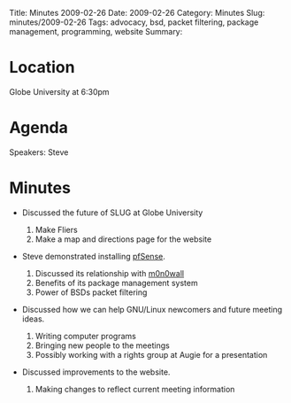 Title: Minutes 2009-02-26
Date: 2009-02-26
Category: Minutes
Slug: minutes/2009-02-26
Tags: advocacy, bsd, packet filtering, package management, programming,
website Summary:

Location
========

Globe University at 6:30pm

Agenda
======

Speakers: Steve

Minutes
=======

-   Discussed the future of SLUG at Globe University
    1.  Make Fliers
    2.  Make a map and directions page for the website

-   Steve demonstrated installing [pfSense](http://www.pfsense.org/).
    1.  Discussed its relationship with [m0n0wall](http://m0n0.ch/wall/)
    2.  Benefits of its package management system
    3.  Power of BSDs packet filtering

-   Discussed how we can help GNU/Linux newcomers and future meeting
    ideas.
    1.  Writing computer programs
    2.  Bringing new people to the meetings
    3.  Possibly working with a rights group at Augie for a presentation

-   Discussed improvements to the website.
    1.  Making changes to reflect current meeting information

